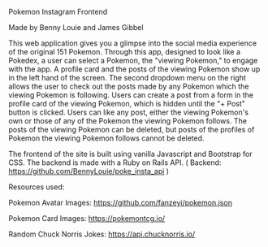 Pokemon Instagram Frontend 

Made by Benny Louie and James Gibbel

This web application gives you a glimpse into the social media experience of the original 151 Pokemon. Through this app, designed to look like a Pokedex, a user can select a Pokemon, the "viewing Pokemon," to engage with the app. A profile card and the posts of the viewing Pokemon show up in the left hand of the screen. The second dropdown menu on the right allows the user to check out the posts made by any Pokemon which the viewing Pokemon is following. Users can create a post from a form in the profile card of the viewing Pokemon, which is hidden until the "+ Post" button is clicked. Users can like any post, either the viewing Pokemon's own or those of any of the Pokemon the viewing Pokemon follows. The posts of the viewing Pokemon can be deleted, but posts of the profiles of Pokemon the viewing Pokemon follows cannot be deleted. 

The frontend of the site is built using vanilla Javascript and Bootstrap for CSS. The backend is made with a Ruby on Rails API. ( Backend: https://github.com/BennyLouie/poke_insta_api )

Resources used: 

Pokemon Avatar Images: https://github.com/fanzeyi/pokemon.json

Pokemon Card Images: https://pokemontcg.io/

Random Chuck Norris Jokes: https://api.chucknorris.io/


